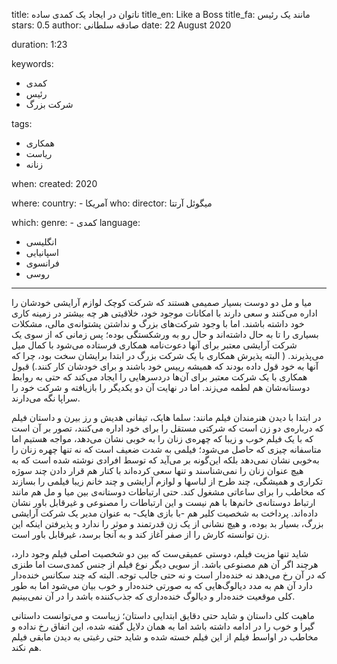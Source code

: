 
title: ناتوان در ایجاد یک کمدی ساده
title_en: Like a Boss 
title_fa: مانند یک رئیس
stars: 0.5
author: صادقه سلطانی
date: 22 August 2020 

duration: 1:23

keywords:
  - کمدی
  - رئیس
  - شرکت بزرگ 

tags:
  - همکاری
  - ریاست
  - زنانه  

when:
  created: 2020

where:
  country:
    - آمریکا
who:
  director: میگوئل آرتتا

which:
  genre:
    - کمدی
  language:
   - انگلیسی
   - اسپانیایی  
   - فرانسوی
   - روسی

---

میا و مل دو دوست بسیار صمیمی هستند که شرکت کوچک لوازم آرایشی خودشان را اداره می‌کنند و سعی دارند با امکانات موجود خود، خلاقیتی هر چه بیشتر در زمینه کاری خود داشته باشند. اما با وجود شرکت‌های بزرگ و نداشتن پشتوانه‌ی مالی، مشکلات بسیاری را تا به حال داشته‌اند و حال رو به ورشکستگی بوده؛ پس زمانی که از سوی یک شرکت آرایشی معتبر برای آنها دعوت‌نامه همکاری فرستاده می‌شود با کمال میل می‌پذیرند. ( البته پذیرش همکاری با یک شرکت بزرگ در ابتدا برایشان سخت بود، چرا که آنها به خود قول داده بودند که همیشه رییس خود باشند و برای خودشان کار کنند.) قبول همکاری با یک شرکت معتبر برای آن‌ها دردسرهایی را ایجاد می‌کند که حتی به روابط دوستانه‌شان هم لطمه می‌زند. اما در نهایت آن دو یکدیگر را بازیافته و شرکت خود را سراپا نگه می‌دارند.

در ابتدا با دیدن هنرمندان فیلم مانند: سلما هایک، تیفانی هدیش و رز بیرن و داستان فیلم که درباره‌ی دو زن است که شرکتی مستقل را برای خود اداره می‌کنند، تصور بر آن است که با یک فیلم خوب و زیبا که چهره‌ی زنان را به خوبی نشان می‌دهد، مواجه هستیم اما متاسفانه چیزی که حاصل می‌شود؛ فیلمی به شدت ضعیف است که نه تنها چهره زنان را به‌خوبی نشان نمی‌دهد بلکه این‌گونه بر می‌آید که توسط افرادی نوشته شده است که به هیچ عنوان زنان را نمی‌شناسند و تنها سعی کرده‌اند با کنار هم قرار دادن چند سوژه تکراری و همیشگی، چند طرح از لباسها و لوازم آرایشی و چند خانم زیبا فیلمی را بسازند که مخاطب را برای ساعاتی مشغول کند. حتی ارتباطات دوستانه‌ی بین میا و مل هم مانند ارتباط دوستانه‌ی خانم‌ها با هم نیست و این ارتباطات را مصنوعی و غیرقابل باور نشان داده‌اند. پرداخت به شخصیت کلیر هم -با بازی هایک- به عنوان مدیر یک شرکت آرایشی بزرگ، بسیار بد بوده، و هیچ نشانی از یک زن قدرتمند و موثر را ندارد و پذیرفتن اینکه این زن توانسته کارش را از صفر آغاز کند و به آنجا برسد، غیرقابل باور است.

شاید تنها مزیت فیلم، دوستی عمیقی‌ست که بین دو شخصیت اصلی فیلم وجود دارد، هرچند اگر آن هم مصنوعی‌ باشد. از سویی دیگر نوع فیلم از جنس کمدی‌ست اما طنزی که در آن رخ می‌دهد نه خنده‌دار است و نه حتی جالب توجه. البته که چند سکانس خنده‌دار دارد آن هم به مدد دیالوگ‌هایی که به صورتی خنده‌دار و خوب بیان می‌شود اما به طور کلی موقعیت خنده‌دار و دیالوگ خنده‌داری که جذب‌کننده باشد را در آن نمی‌بینیم.

ماهیت کلی داستان و شاید حتی دقایق ابتدایی داستان؛ زیباست و می‌توانست داستانی گیرا و خوب را در ادامه داشته باشد اما به همان دلایل گفته شده، این اتفاق رخ نداده و مخاطب در اواسط فیلم از این فیلم خسته شده و شاید حتی رغبتی به دیدن مابقی فیلم هم نکند.